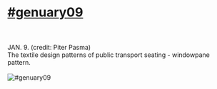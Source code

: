 # [#genuary09](https://genuary.art/prompts#jan9)</br></br>
JAN. 9. (credit: Piter Pasma)</br>
The textile design patterns of public transport seating - windowpane pattern.</br></br>
![#genuary09](https://github.com/user-attachments/assets/9f19ee0c-00ff-49f3-9deb-49f66740e968)
